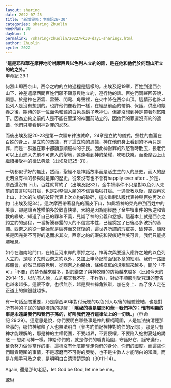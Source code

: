 ```yaml
---
layout: sharing
date: 2022-07-25
title: "新增靈修：申命記29-30"
categories: sharing Zhuolin
weekNum: 30
dayNum: 1
permalink: /sharing/zhuolin/2022/wk30-day1-sharing2.html
author: Zhuolin
cycle: 2022
---  
```


“**這是耶和華在摩押地吩咐摩西與以色列人立約的話，是在他和他們於何烈山所立的約之外。**”  
‭‭申命記‬ ‭29:1‬ ‭

何烈山即西奈山。西奈之約的立約過程是這樣的。出埃及記19章，百姓到達西奈山下，神差遣摩西問百姓們願不願意與祂立約，遵行祂的話。百姓們同聲回答說，願意。於是神在密雲、雷聲、閃電、角聲裡，在火中降在西奈山頂。這情形也許以色列人是沒有想到的。也許他們像我們一樣，在經歷前面的帶領、保護、供應和餵養之後，期待的是一位面色和藹的白色長鬍子老神仙，但卻沒想到神是帶著烈怒降下。因為立約之前的人是不能在聖潔的神面前站立的，因他們的罪還沒有約的遮蓋，他們只能看到神對罪的忿怒。

而後出埃及記20-23是第一次頒布律法誡命。24章是立約的儀式，祭牲的血灑在百姓的身上，是立約的憑據，有了這立約的憑據，神在他們身上看到的不再只是罪，而是一群雖在罪中卻願意順服神的子民。因此神對罪的烈怒暫時散去，長老們可以上山進入先前不可進入的聖地，遠遠看到神的榮耀，吃喝快樂。而後摩西上山繼續接受神的律法典章（出埃及記25-31）。

一切都似乎好的無比，然而，聖經不是神話故事而是活生生的人的歷史，而人的歷史若沒有神的參與就是罪的歷史，從來沒有也不會有happily ever after… 於是，摩西還沒有下山，百姓就背約了（出埃及記32），金牛犢事件不只是對以色列人先前的誓言啪啪打臉，也是對整個人類的不信實啪啪打臉。一通管教以後，摩西再次上山，上次的法版的破碎代表上次立約的破碎，這次重制法版代表神與百姓再次立約（出埃及記34）。這次摩西帶著發光的面皮下山，如此將神的榮光帶到百姓中的美事，卻是讓百姓懼怕多於歡喜快樂，大約是因為剛經歷了金牛犢事件的叛逆和管教的緣故，知道了自己的罪和不義，見識了神的公義和忿怒。這基本上就是西奈之約立約的過程，一番折騰暴露的人的不信實本性，已經奠定了日後必多波折的基調。西奈之約從一開始就是破碎而又修復的，這世界所謂的瑕疵美、破碎美、頹廢美是因完美不可得的退而求其次，西奈之約的瑕疵和裂痕絕無美可言，我們只能扼腕嘆息。

如今在迦南地門口，在約旦河東岸的摩押之地，神再次與要進入應許之地的以色列人立約，是除了先前西奈之約以外，又加上申命記前面很多章的細則。我們一路讀經體會，必然已經感覺到，從西奈之約開始，條條框框的規矩越來越多，關於「不可」「不要」的禁令越來越多，對於鑽空子與神狡辯的防範越來越多（比如今天的29:14-15，以防有人說，立約那天我不在，不作數），對於不順服則受咒詛的警告也越來越多。這很不幸，也很無奈，越是與神摔角狡辯，加在身上、為了使人走在正道上的鎖鏈就越多。

有一句話至關重要，乃是摩西40年對付玩梗的以色列人以後的經驗總結，也是對所有神的子民的醍醐灌頂的提醒：「**隱祕的事是屬耶和華－我們神的；惟有明顯的事是永遠屬我們和我們子孫的，好叫我們遵行這律法上的一切話。**」（申命記‬ ‭29:29‬）。這意思是說，你們要明白哪些事是神的權柄範圍，人是無法搞清楚那些事的，哪怕神解釋了人也無法明白（參考約伯記裡神對約伯的反問），那是只有神才能理解的，那是神的主權範圍，不要越界，不要侵權，不要陷入蛇對夏娃的誘惑 — 想如同神一樣。神給你們的，就是你們的職責範圍，守護好它，謹守遵行，奮勇努力做你當作的事，這樣沒有什麼能奪走你們的身分、你們的國度。而這些你們職責範圍的事情，不是琢磨而不可得的奧秘，也不是少數人才能明白的知識，而是在觸手可及之處，是明明白白清清楚楚的（30:11-14）。

Again, 還是那句老話，let God be God, let me be me。

琢琳

